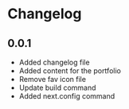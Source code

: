 # Changelog

## 0.0.1

- Added changelog file
- Added content for the portfolio
- Remove fav icon file
- Update build command
- Added next.config command
